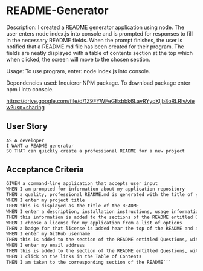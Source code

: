 # README-Generator

Description: 
I created a README generator application using node. The user enters node index.js into console and is prompted for responses to fill in the necessary README fields. 
When the prompt finishes, the user is notified that a README.md file has been created for their program. The fields are neatly displayed with a table of contents section
at the top which when clicked, the screen will move to the chosen section. 

Usage:
To use program, enter: node index.js into console.

Dependencies used:
Inquierer NPM package. To download package enter npm i into console.



https://drive.google.com/file/d/1Z9FYWFeGExbbk6LavRYydKljb8oRLRIv/view?usp=sharing

## User Story

```
AS A developer
I WANT a README generator
SO THAT can quickly create a professional README for a new project
```

## Acceptance Criteria

```md
GIVEN a command-line application that accepts user input
WHEN I am prompted for information about my application repository
THEN a quality, professional README.md is generated with the title of your project and sections entitled Description, Table of Contents, Installation, Usage, License, Contributing, Tests, and Questions
WHEN I enter my project title
THEN this is displayed as the title of the README
WHEN I enter a description, installation instructions, usage information, contribution guidelines, and test instructions
THEN this information is added to the sections of the README entitled Description, Installation, Usage, Contributing, and Tests
WHEN I choose a license for my application from a list of options
THEN a badge for that license is added hear the top of the README and a notice is added to the section of the README entitled License that explains which license the application is covered under
WHEN I enter my GitHub username
THEN this is added to the section of the README entitled Questions, with a link to my GitHub profile
WHEN I enter my email address
THEN this is added to the section of the README entitled Questions, with instructions on how to reach me with additional questions
WHEN I click on the links in the Table of Contents
THEN I am taken to the corresponding section of the README```
